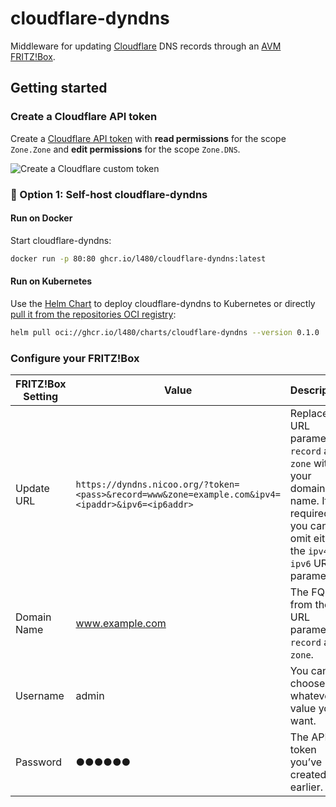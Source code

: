 # cloudflare-dyndns

Middleware for updating [Cloudflare](https://www.cloudflare.com/) DNS records through an [AVM FRITZ!Box](https://en.avm.de/products/fritzbox/).

## Getting started

### Create a Cloudflare API token

Create a [Cloudflare API token](https://dash.cloudflare.com/profile/api-tokens) with **read permissions** for the scope `Zone.Zone` and **edit permissions** for the scope `Zone.DNS`.

![Create a Cloudflare custom token](./images/create-cloudflare-token.png "Create a Cloudflare custom token")

### :rocket: Option 1: Self-host cloudflare-dyndns

#### Run on Docker

Start cloudflare-dyndns:

```bash
docker run -p 80:80 ghcr.io/l480/cloudflare-dyndns:latest
```

#### Run on Kubernetes

Use the [Helm Chart](./helm-chart) to deploy cloudflare-dyndns to Kubernetes or directly [pull it from the repositories OCI registry](https://helm.sh/docs/topics/registries/#enabling-oci-support):

```bash
helm pull oci://ghcr.io/l480/charts/cloudflare-dyndns --version 0.1.0
```

### Configure your FRITZ!Box

| FRITZ!Box Setting | Value                                                                                                   | Description                                                                                                                          |
| ----------------- | ------------------------------------------------------------------------------------------------------- | ------------------------------------------------------------------------------------------------------------------------------------ |
| Update URL        | `https://dyndns.nicoo.org/?token=<pass>&record=www&zone=example.com&ipv4=<ipaddr>&ipv6=<ip6addr>` | Replace the URL parameter `record` and `zone` with your domain name. If required you can omit either the `ipv4` or `ipv6` URL parameter. |
| Domain Name       | www.example.com                                                                                         | The FQDN from the URL parameter `record` and `zone`.                                                                                 |
| Username          | admin                                                                                                   | You can choose whatever value you want.                                                                                              |
| Password          | ●●●●●●                                                                                                  | The API token you’ve created earlier.                                                                                                |
